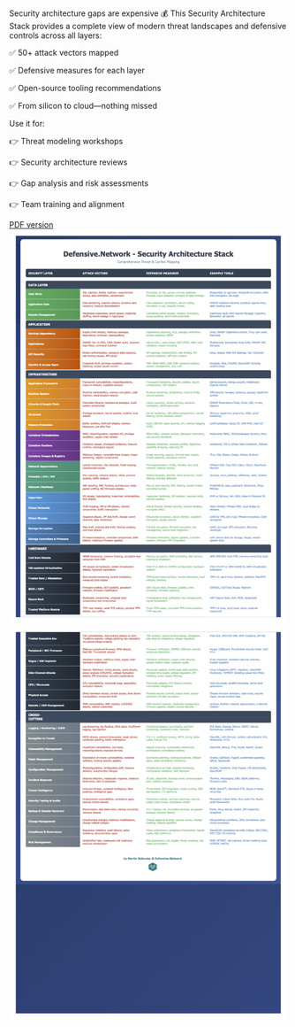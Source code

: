 Security architecture gaps are expensive 💰
This Security Architecture Stack provides a complete view of modern threat landscapes and defensive controls across all layers:

✅ 50+ attack vectors mapped

✅ Defensive measures for each layer

✅ Open-source tooling recommendations

✅ From silicon to cloud—nothing missed

Use it for:

👉 Threat modeling workshops

👉 Security architecture reviews

👉 Gap analysis and risk assessments

👉 Team training and alignment

[PDF version](https://github.com/martinholovsky/Security-Blueprints/blob/main/images/Defensive.Network%20Security%20Architecture%20Stack.pdf)
![Security Architecture Stack](https://github.com/martinholovsky/Security-Blueprints/blob/main/images/Defensive.Network%20Security%20Architecture%20Stack-1.png)
![Security Architecture Stack](https://github.com/martinholovsky/Security-Blueprints/blob/main/images/Defensive.Network%20Security%20Architecture%20Stack-2.png)

